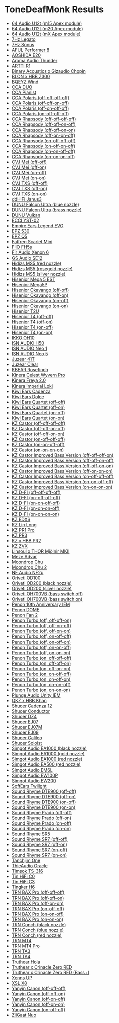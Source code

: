 # ToneDeafMonk Results

- [64 Audio U12t (m15 Apex module)](./in-ear/64%20Audio%20U12t%20(m15%20Apex%20module))
- [64 Audio U12t (m20 Apex module)](./in-ear/64%20Audio%20U12t%20(m20%20Apex%20module))
- [64 Audio U12t (mX Apex module)](./in-ear/64%20Audio%20U12t%20(mX%20Apex%20module))
- [7Hz Legato](./in-ear/7Hz%20Legato)
- [7Hz Sonus](./in-ear/7Hz%20Sonus)
- [AFUL Performer 8](./in-ear/AFUL%20Performer%208)
- [AOSHIDA E20](./in-ear/AOSHIDA%20E20)
- [Aroma Audio Thunder](./in-ear/Aroma%20Audio%20Thunder)
- [ARTTI R1](./in-ear/ARTTI%20R1)
- [Binary Acoustics x Gizaudio Chopin](./in-ear/Binary%20Acoustics%20x%20Gizaudio%20Chopin)
- [BLON x HBB Z300](./in-ear/BLON%20x%20HBB%20Z300)
- [BQEYZ Wind](./in-ear/BQEYZ%20Wind)
- [CCA DUO](./in-ear/CCA%20DUO)
- [CCA Pianist](./in-ear/CCA%20Pianist)
- [CCA Polaris (off-off-off-off)](./in-ear/CCA%20Polaris%20(off-off-off-off))
- [CCA Polaris (off-off-on-off)](./in-ear/CCA%20Polaris%20(off-off-on-off))
- [CCA Polaris (off-on-off-off)](./in-ear/CCA%20Polaris%20(off-on-off-off))
- [CCA Polaris (on-off-off-off)](./in-ear/CCA%20Polaris%20(on-off-off-off))
- [CCA Rhapsody (off-off-off-off)](./in-ear/CCA%20Rhapsody%20(off-off-off-off))
- [CCA Rhapsody (off-off-on-off)](./in-ear/CCA%20Rhapsody%20(off-off-on-off))
- [CCA Rhapsody (off-off-on-on)](./in-ear/CCA%20Rhapsody%20(off-off-on-on))
- [CCA Rhapsody (off-on-on-off)](./in-ear/CCA%20Rhapsody%20(off-on-on-off))
- [CCA Rhapsody (on-off-off-off)](./in-ear/CCA%20Rhapsody%20(on-off-off-off))
- [CCA Rhapsody (on-off-on-off)](./in-ear/CCA%20Rhapsody%20(on-off-on-off))
- [CCA Rhapsody (on-on-off-off)](./in-ear/CCA%20Rhapsody%20(on-on-off-off))
- [CCA Rhapsody (on-on-on-off)](./in-ear/CCA%20Rhapsody%20(on-on-on-off))
- [CVJ Mei (off-off)](./in-ear/CVJ%20Mei%20(off-off))
- [CVJ Mei (off-on)](./in-ear/CVJ%20Mei%20(off-on))
- [CVJ Mei (on-off)](./in-ear/CVJ%20Mei%20(on-off))
- [CVJ Mei (on-on)](./in-ear/CVJ%20Mei%20(on-on))
- [CVJ TXS (off-off)](./in-ear/CVJ%20TXS%20(off-off))
- [CVJ TXS (off-on)](./in-ear/CVJ%20TXS%20(off-on))
- [CVJ TXS (on-on)](./in-ear/CVJ%20TXS%20(on-on))
- [ddHiFi Janus3](./in-ear/ddHiFi%20Janus3)
- [DUNU Falcon Ultra (blue nozzle)](./in-ear/DUNU%20Falcon%20Ultra%20(blue%20nozzle))
- [DUNU Falcon Ultra (brass nozzle)](./in-ear/DUNU%20Falcon%20Ultra%20(brass%20nozzle))
- [DUNU Vulkan](./in-ear/DUNU%20Vulkan)
- [ECCI YST-02](./in-ear/ECCI%20YST-02)
- [Empire Ears Legend EVO](./in-ear/Empire%20Ears%20Legend%20EVO)
- [EPZ 530](./in-ear/EPZ%20530)
- [EPZ Q5](./in-ear/EPZ%20Q5)
- [Fatfreq Scarlet Mini](./in-ear/Fatfreq%20Scarlet%20Mini)
- [FiiO FH5s](./in-ear/FiiO%20FH5s)
- [Fir Audio Xenon 6](./in-ear/Fir%20Audio%20Xenon%206)
- [GS Audio SE12](./in-ear/GS%20Audio%20SE12)
- [Hidizs MS5 (red nozzle)](./in-ear/Hidizs%20MS5%20(red%20nozzle))
- [Hidizs MS5 (rosegold nozzle)](./in-ear/Hidizs%20MS5%20(rosegold%20nozzle))
- [Hidizs MS5 (silver nozzle)](./in-ear/Hidizs%20MS5%20(silver%20nozzle))
- [Hisenior Mega 5 EST](./in-ear/Hisenior%20Mega%205%20EST)
- [Hisenior Mega5P](./in-ear/Hisenior%20Mega5P)
- [Hisenior Okavango (off-off)](./in-ear/Hisenior%20Okavango%20(off-off))
- [Hisenior Okavango (off-on)](./in-ear/Hisenior%20Okavango%20(off-on))
- [Hisenior Okavango (on-off)](./in-ear/Hisenior%20Okavango%20(on-off))
- [Hisenior Okavango (on-on)](./in-ear/Hisenior%20Okavango%20(on-on))
- [Hisenior T2U](./in-ear/Hisenior%20T2U)
- [Hisenior T4 (off-off)](./in-ear/Hisenior%20T4%20(off-off))
- [Hisenior T4 (off-on)](./in-ear/Hisenior%20T4%20(off-on))
- [Hisenior T4 (on-off)](./in-ear/Hisenior%20T4%20(on-off))
- [Hisenior T4 (on-on)](./in-ear/Hisenior%20T4%20(on-on))
- [IKKO OH10](./in-ear/IKKO%20OH10)
- [ISN AUDIO H50](./in-ear/ISN%20AUDIO%20H50)
- [ISN AUDIO Neo 1](./in-ear/ISN%20AUDIO%20Neo%201)
- [ISN AUDIO Neo 5](./in-ear/ISN%20AUDIO%20Neo%205)
- [Juzear 41T](./in-ear/Juzear%2041T)
- [Juzear Clear](./in-ear/Juzear%20Clear)
- [KBEAR Rosefinch](./in-ear/KBEAR%20Rosefinch)
- [Kinera Celest Wyvern Pro](./in-ear/Kinera%20Celest%20Wyvern%20Pro)
- [Kinera Freya 2.0](./in-ear/Kinera%20Freya%202.0)
- [Kinera Imperial Loki](./in-ear/Kinera%20Imperial%20Loki)
- [Kiwi Ears Cadenza](./in-ear/Kiwi%20Ears%20Cadenza)
- [Kiwi Ears Dolce](./in-ear/Kiwi%20Ears%20Dolce)
- [Kiwi Ears Quartet (off-off)](./in-ear/Kiwi%20Ears%20Quartet%20(off-off))
- [Kiwi Ears Quartet (off-on)](./in-ear/Kiwi%20Ears%20Quartet%20(off-on))
- [Kiwi Ears Quartet (on-off)](./in-ear/Kiwi%20Ears%20Quartet%20(on-off))
- [Kiwi Ears Quartet (on-on)](./in-ear/Kiwi%20Ears%20Quartet%20(on-on))
- [KZ Castor (off-off-off-off)](./in-ear/KZ%20Castor%20(off-off-off-off))
- [KZ Castor (off-off-on-off)](./in-ear/KZ%20Castor%20(off-off-on-off))
- [KZ Castor (off-off-on-on)](./in-ear/KZ%20Castor%20(off-off-on-on))
- [KZ Castor (on-off-off-off)](./in-ear/KZ%20Castor%20(on-off-off-off))
- [KZ Castor (on-on-off-off)](./in-ear/KZ%20Castor%20(on-on-off-off))
- [KZ Castor (on-on-on-on)](./in-ear/KZ%20Castor%20(on-on-on-on))
- [KZ Castor Improved Bass Version (off-off-off-on)](./in-ear/KZ%20Castor%20Improved%20Bass%20Version%20(off-off-off-on))
- [KZ Castor Improved Bass Version (off-off-on-off)](./in-ear/KZ%20Castor%20Improved%20Bass%20Version%20(off-off-on-off))
- [KZ Castor Improved Bass Version (off-off-on-on)](./in-ear/KZ%20Castor%20Improved%20Bass%20Version%20(off-off-on-on))
- [KZ Castor Improved Bass Version (off-on-on-on)](./in-ear/KZ%20Castor%20Improved%20Bass%20Version%20(off-on-on-on))
- [KZ Castor Improved Bass Version (on-off-off-off)](./in-ear/KZ%20Castor%20Improved%20Bass%20Version%20(on-off-off-off))
- [KZ Castor Improved Bass Version (on-on-off-off)](./in-ear/KZ%20Castor%20Improved%20Bass%20Version%20(on-on-off-off))
- [KZ Castor Improved Bass Version (on-on-on-on)](./in-ear/KZ%20Castor%20Improved%20Bass%20Version%20(on-on-on-on))
- [KZ D-FI (off-off-off-off)](./in-ear/KZ%20D-FI%20(off-off-off-off))
- [KZ D-FI (on-off-off-off)](./in-ear/KZ%20D-FI%20(on-off-off-off))
- [KZ D-FI (on-on-off-off)](./in-ear/KZ%20D-FI%20(on-on-off-off))
- [KZ D-FI (on-on-on-off)](./in-ear/KZ%20D-FI%20(on-on-on-off))
- [KZ D-FI (on-on-on-on)](./in-ear/KZ%20D-FI%20(on-on-on-on))
- [KZ EDXS](./in-ear/KZ%20EDXS)
- [KZ Lin Long](./in-ear/KZ%20Lin%20Long)
- [KZ PR1 Pro](./in-ear/KZ%20PR1%20Pro)
- [KZ PR3](./in-ear/KZ%20PR3)
- [KZ x HBB PR2](./in-ear/KZ%20x%20HBB%20PR2)
- [KZ ZVX](./in-ear/KZ%20ZVX)
- [Linsoul x THOR Mjölnir MKII](./in-ear/Linsoul%20x%20THOR%20Mj%C3%B6lnir%20MKII)
- [Meze Advar](./in-ear/Meze%20Advar)
- [Moondrop Chu](./in-ear/Moondrop%20Chu)
- [Moondrop Chu 2](./in-ear/Moondrop%20Chu%202)
- [NF Audio NF2u](./in-ear/NF%20Audio%20NF2u)
- [Oriveti OD100](./in-ear/Oriveti%20OD100)
- [Oriveti OD200 (black nozzle)](./in-ear/Oriveti%20OD200%20(black%20nozzle))
- [Oriveti OD200 (silver nozzle)](./in-ear/Oriveti%20OD200%20(silver%20nozzle))
- [Oriveti OH700VB (bass switch off)](./in-ear/Oriveti%20OH700VB%20(bass%20switch%20off))
- [Oriveti OH700VB (bass switch on)](./in-ear/Oriveti%20OH700VB%20(bass%20switch%20on))
- [Penon 10th Anniversary IEM](./in-ear/Penon%2010th%20Anniversary%20IEM)
- [Penon DOME](./in-ear/Penon%20DOME)
- [Penon Fan 2](./in-ear/Penon%20Fan%202)
- [Penon Turbo (off, off-off-on)](./in-ear/Penon%20Turbo%20(off,%20off-off-on))
- [Penon Turbo (off, off-on-off)](./in-ear/Penon%20Turbo%20(off,%20off-on-off))
- [Penon Turbo (off, off-on-on)](./in-ear/Penon%20Turbo%20(off,%20off-on-on))
- [Penon Turbo (off, on-off-off)](./in-ear/Penon%20Turbo%20(off,%20on-off-off))
- [Penon Turbo (off, on-off-on)](./in-ear/Penon%20Turbo%20(off,%20on-off-on))
- [Penon Turbo (off, on-on-off)](./in-ear/Penon%20Turbo%20(off,%20on-on-off))
- [Penon Turbo (off, on-on-on)](./in-ear/Penon%20Turbo%20(off,%20on-on-on))
- [Penon Turbo (on, off-off-off)](./in-ear/Penon%20Turbo%20(on,%20off-off-off))
- [Penon Turbo (on, off-off-on)](./in-ear/Penon%20Turbo%20(on,%20off-off-on))
- [Penon Turbo (on, off-on-on)](./in-ear/Penon%20Turbo%20(on,%20off-on-on))
- [Penon Turbo (on, on-off-off)](./in-ear/Penon%20Turbo%20(on,%20on-off-off))
- [Penon Turbo (on, on-off-on)](./in-ear/Penon%20Turbo%20(on,%20on-off-on))
- [Penon Turbo (on, on-on-off)](./in-ear/Penon%20Turbo%20(on,%20on-on-off))
- [Penon Turbo (on, on-on-on)](./in-ear/Penon%20Turbo%20(on,%20on-on-on))
- [Plunge Audio Unity IEM](./in-ear/Plunge%20Audio%20Unity%20IEM)
- [QKZ x HBB Khan](./in-ear/QKZ%20x%20HBB%20Khan)
- [Shuoer Cadenza 12](./in-ear/Shuoer%20Cadenza%2012)
- [Shuoer Conductor](./in-ear/Shuoer%20Conductor)
- [Shuoer DZ4](./in-ear/Shuoer%20DZ4)
- [Shuoer EJ07](./in-ear/Shuoer%20EJ07)
- [Shuoer EJ07M](./in-ear/Shuoer%20EJ07M)
- [Shuoer EJ09](./in-ear/Shuoer%20EJ09)
- [Shuoer Galileo](./in-ear/Shuoer%20Galileo)
- [Shuoer Soloist](./in-ear/Shuoer%20Soloist)
- [Simgot Audio EA1000 (black nozzle)](./in-ear/Simgot%20Audio%20EA1000%20(black%20nozzle))
- [Simgot Audio EA1000 (gold nozzle)](./in-ear/Simgot%20Audio%20EA1000%20(gold%20nozzle))
- [Simgot Audio EA1000 (red nozzle)](./in-ear/Simgot%20Audio%20EA1000%20(red%20nozzle))
- [Simgot Audio EA500 (red nozzle)](./in-ear/Simgot%20Audio%20EA500%20(red%20nozzle))
- [Simgot Audio EM6L](./in-ear/Simgot%20Audio%20EM6L)
- [Simgot Audio EW100P](./in-ear/Simgot%20Audio%20EW100P)
- [Simgot Audio EW200](./in-ear/Simgot%20Audio%20EW200)
- [SoftEars Twilight](./in-ear/SoftEars%20Twilight)
- [Sound Rhyme DTE900 (off-off)](./in-ear/Sound%20Rhyme%20DTE900%20(off-off))
- [Sound Rhyme DTE900 (off-on)](./in-ear/Sound%20Rhyme%20DTE900%20(off-on))
- [Sound Rhyme DTE900 (on-off)](./in-ear/Sound%20Rhyme%20DTE900%20(on-off))
- [Sound Rhyme DTE900 (on-on)](./in-ear/Sound%20Rhyme%20DTE900%20(on-on))
- [Sound Rhyme Prado (off-off)](./in-ear/Sound%20Rhyme%20Prado%20(off-off))
- [Sound Rhyme Prado (off-on)](./in-ear/Sound%20Rhyme%20Prado%20(off-on))
- [Sound Rhyme Prado (on-off)](./in-ear/Sound%20Rhyme%20Prado%20(on-off))
- [Sound Rhyme Prado (on-on)](./in-ear/Sound%20Rhyme%20Prado%20(on-on))
- [Sound Rhyme SR5](./in-ear/Sound%20Rhyme%20SR5)
- [Sound Rhyme SR7 (off-off)](./in-ear/Sound%20Rhyme%20SR7%20(off-off))
- [Sound Rhyme SR7 (off-on)](./in-ear/Sound%20Rhyme%20SR7%20(off-on))
- [Sound Rhyme SR7 (on-off)](./in-ear/Sound%20Rhyme%20SR7%20(on-off))
- [Sound Rhyme SR7 (on-on)](./in-ear/Sound%20Rhyme%20SR7%20(on-on))
- [Tanchjim One](./in-ear/Tanchjim%20One)
- [ThieAudio Oracle](./in-ear/ThieAudio%20Oracle)
- [Timsok TS-316](./in-ear/Timsok%20TS-316)
- [Tin HiFi C0](./in-ear/Tin%20HiFi%20C0)
- [Tin HiFi C3](./in-ear/Tin%20HiFi%20C3)
- [Tingker H6](./in-ear/Tingker%20H6)
- [TRN BAX Pro (off-off-off)](./in-ear/TRN%20BAX%20Pro%20(off-off-off))
- [TRN BAX Pro (off-off-on)](./in-ear/TRN%20BAX%20Pro%20(off-off-on))
- [TRN BAX Pro (off-on-on)](./in-ear/TRN%20BAX%20Pro%20(off-on-on))
- [TRN BAX Pro (on-off-off)](./in-ear/TRN%20BAX%20Pro%20(on-off-off))
- [TRN BAX Pro (on-on-off)](./in-ear/TRN%20BAX%20Pro%20(on-on-off))
- [TRN BAX Pro (on-on-on)](./in-ear/TRN%20BAX%20Pro%20(on-on-on))
- [TRN Conch (black nozzle)](./in-ear/TRN%20Conch%20(black%20nozzle))
- [TRN Conch (blue nozzle)](./in-ear/TRN%20Conch%20(blue%20nozzle))
- [TRN Conch (red nozzle)](./in-ear/TRN%20Conch%20(red%20nozzle))
- [TRN MT4](./in-ear/TRN%20MT4)
- [TRN MT4 Pro](./in-ear/TRN%20MT4%20Pro)
- [TRN TA3](./in-ear/TRN%20TA3)
- [TRN TA4](./in-ear/TRN%20TA4)
- [Truthear Hola](./in-ear/Truthear%20Hola)
- [Truthear x Crinacle Zero RED](./in-ear/Truthear%20x%20Crinacle%20Zero%20RED)
- [Truthear x Crinacle Zero RED (Bass+)](./in-ear/Truthear%20x%20Crinacle%20Zero%20RED%20(Bass+))
- [Xenns UP](./in-ear/Xenns%20UP)
- [XSL X8](./in-ear/XSL%20X8)
- [Yanyin Canon (off-off-off)](./in-ear/Yanyin%20Canon%20(off-off-off))
- [Yanyin Canon (off-off-on)](./in-ear/Yanyin%20Canon%20(off-off-on))
- [Yanyin Canon (off-on-off)](./in-ear/Yanyin%20Canon%20(off-on-off))
- [Yanyin Canon (off-on-on)](./in-ear/Yanyin%20Canon%20(off-on-on))
- [Yanyin Canon (on-off-off)](./in-ear/Yanyin%20Canon%20(on-off-off))
- [ZiiGaat Nuo](./in-ear/ZiiGaat%20Nuo)
